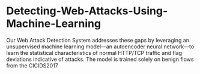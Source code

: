 # Detecting-Web-Attacks-Using-Machine-Learning
Our Web Attack Detection System addresses these gaps by leveraging an unsupervised machine learning model—an autoencoder neural network—to learn the statistical characteristics of normal HTTP/TCP traffic and flag deviations indicative of attacks. The model is trained solely on benign flows from the CICIDS2017 
